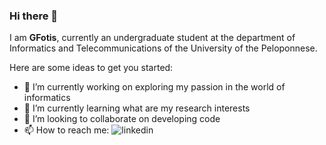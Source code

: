 ### Hi there 👋


I am **GFotis**, currently an undergraduate student at the department of Informatics and Telecommunications of the University of the Peloponnese.

Here are some ideas to get you started:

- 🔭 I’m currently working on exploring my passion in the world of informatics
- 🌱 I’m currently learning what are my research interests
- 👯 I’m looking to collaborate on developing code
- 📫 How to reach me: ![linkedin](https://img.shields.io/badge/Linkedin-0e76a8?style=for-the-badge&logo=Linkedin&logoColor=white)

